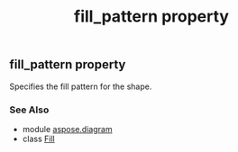 ﻿---
title: fill_pattern property
second_title: Aspose.Diagram for Python via .NET API References
description: 
type: docs
weight: 80
url: /python-net/aspose.diagram/fill/fill_pattern/
is_root: false
---

## fill_pattern property


Specifies the fill pattern for the shape.

### See Also
* module [aspose.diagram](../../)
* class [Fill](/diagram/python-net/aspose.diagram/fill)

